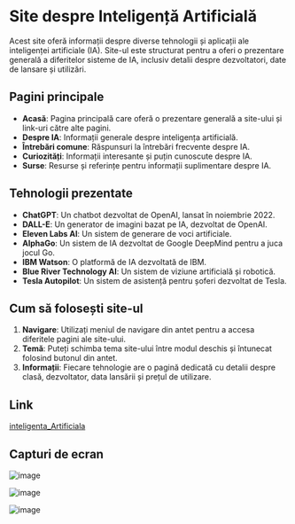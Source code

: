 # Site despre Inteligență Artificială

Acest site oferă informații despre diverse tehnologii și aplicații ale inteligenței artificiale (IA). Site-ul este structurat pentru a oferi o prezentare generală a diferitelor sisteme de IA, inclusiv detalii despre dezvoltatori, date de lansare și utilizări.

## Pagini principale

- **Acasă**: Pagina principală care oferă o prezentare generală a site-ului și link-uri către alte pagini.
- **Despre IA**: Informații generale despre inteligența artificială.
- **Întrebări comune**: Răspunsuri la întrebări frecvente despre IA.
- **Curiozități**: Informații interesante și puțin cunoscute despre IA.
- **Surse**: Resurse și referințe pentru informații suplimentare despre IA.

## Tehnologii prezentate

- **ChatGPT**: Un chatbot dezvoltat de OpenAI, lansat în noiembrie 2022.
- **DALL-E**: Un generator de imagini bazat pe IA, dezvoltat de OpenAI.
- **Eleven Labs AI**: Un sistem de generare de voci artificiale.
- **AlphaGo**: Un sistem de IA dezvoltat de Google DeepMind pentru a juca jocul Go.
- **IBM Watson**: O platformă de IA dezvoltată de IBM.
- **Blue River Technology AI**: Un sistem de viziune artificială și robotică.
- **Tesla Autopilot**: Un sistem de asistență pentru șoferi dezvoltat de Tesla.

## Cum să folosești site-ul

1. **Navigare**: Utilizați meniul de navigare din antet pentru a accesa diferitele pagini ale site-ului.
2. **Temă**: Puteți schimba tema site-ului între modul deschis și întunecat folosind butonul din antet.
3. **Informații**: Fiecare tehnologie are o pagină dedicată cu detalii despre clasă, dezvoltator, data lansării și prețul de utilizare.

## Link
[inteligenta_Artificiala](https://sebib24.github.io/Inteligenta-Artificiala/Curiozitati.html)

## Capturi de ecran

![image](https://github.com/user-attachments/assets/ff758ada-b4ab-4e9a-a2c7-4e58c6b8da0f)


![image](https://github.com/user-attachments/assets/803a4022-b364-430a-bf1d-68ce4aa08365)


![image](https://github.com/user-attachments/assets/5c4cb95e-af90-419b-a66c-9311d0872cfd)




